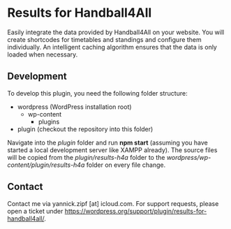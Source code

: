 # Results for Handball4All
Easily integrate the data provided by Handball4All on your website. You will create shortcodes for timetables and standings and configure them individually. An intelligent caching algorithm ensures that the data is only loaded when necessary.

## Development
To develop this plugin, you need the following folder structure:
- wordpress (WordPress installation root)
    - wp-content
        - plugins
- plugin (checkout the repository into this folder)

Navigate into the *plugin* folder and run **npm start** (assuming you have started a local development server like XAMPP already).
The source files will be copied from the *plugin/results-h4a* folder to the *wordpress/wp-content/plugin/results-h4a* folder on every file change. 

## Contact
Contact me via yannick.zipf [at] icloud.com.
For support requests, please open a ticket under https://wordpress.org/support/plugin/results-for-handball4all/.